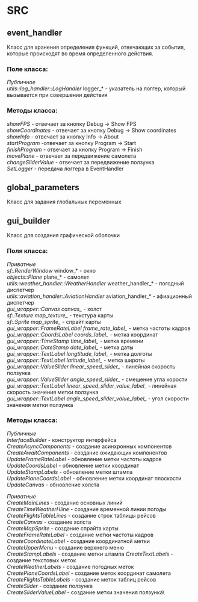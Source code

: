 # SRC 
## event_handler
Класс для хранения определения функций, отвечающих за события, которые происходят во время определенного действия.
### Поле класса:
*Публичное*\
*utils::log_handler::LogHandler* logger_* - указатель на логгер, который вызывается при совершении действия

### Методы класса:
*showFPS* - отвечает за кнопку Debug -> Show FPS\
*showCoordinates* - отвечает за кнопку Debug -> Show coordinates\
*showInfo* - отвечает за кнопку Info -> About\
*startProgram* -отвечает за кнопку Program -> Start\
*finishProgram* - отвечает за кнопку Program -> Finish\
*movePlane* - отвечает за передвижение самолета\
*changeSliderValue* - отвечает за передвижение ползунка\
*SetLogger* - передача логгера в EventHandler

## global_parameters
Класс для задания глобальных переменных

## gui_builder
Класс для создания графической оболочки
### Поля класса:
*Приватные*\
*sf::RenderWindow* window_* - окно\
*objects::Plane* plane_* - самолет\
*utils::weather_handler::WeatherHandler* weather_handler_* - погодный диспетчер\
*utils::aviation_handler::AviationHandler* aviation_handler_* - афиационный диспетчер\
*gui_wrapper::Canvas canvas_* - холст\
*sf::Texture map_texture_* - текстура карты\
*sf::Sprite map_sprite_* - спрайт карты\
*gui_wrapper::FrameRateLabel frame_rate_label_* - метка частоты кадров\
*gui_wrapper::CoordsLabel coords_label_* - метка координат\
*gui_wrapper::TimeStamp time_label_* - метка времени\
*gui_wrapper::DateStamp date_label_* - метка даты\
*gui_wrapper::TextLabel longtitude_label_* - метка долготы\
*gui_wrapper::TextLabel latitude_label_* - метка широты\
*gui_wrapper::ValueSlider linear_speed_slider_* - линейная скорость ползунка\
*gui_wrapper::ValueSlider angle_speed_slider_* - смещение угла корости\
*gui_wrapper::TextLabel linear_speed_slider_value_label_* - линейная скорость значения метки ползунка\
*gui_wrapper::TextLabel angle_speed_slider_value_label_* - угол скорости значения метки ползунка

### Методы класса:
*Публичные*\
*InterfaceBuilder* - конструктор интерфейса\
*CreateAsyncComponents* - создание асинхронных компонентов\
*CreateAwaitComponents* - создание ожидающих компонентов\
*UpdateFrameRateLabel* - обновление метки частоты кадров\
*UpdateCoordsLabel* - обновление метки координат\
*UpdateStampLabels* - обновление метки штампа\
*UpdatePlaneCoordsLabel* - обновление метки координат плоскости\
*UpdateCanvas* - обновление холста

*Приватные*\
*CreateMainLines* - создание основных линий\
*CreateTimeWeatherHline* - создание временной линии погоды\
*CreateFlightsTableLines* - создание строк таблицы рейсов\
*CreateCanvas* - создание холста\
*CreateMapSprite* - создание спрайта карты\
*CreateFrameRateLabel* - создание метки частоты кадров\
*CreateCoordinateLabel* - создание координатной метки\
*CreateUpperMenu* - создание верхнего меню\
*CreateStampLabels* - создание метки штампа
*CreateTextLabels* - создание текстовых меток\
*CreateWeatherLabels* - создание погодных меток\
*CreatePlaneCoordsLabel* - создание меток координат самолета\
*CreateFlightsTableLabels* - создание меток таблиц рейсов\
*CreateSlider* - создание ползунка\
*CreateSliderValueLabel* - создание метки значения ползунка\
